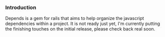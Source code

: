 ### Introduction

Depends is a gem for rails that aims to help organize the javascript dependencies within a project. It is not ready just yet, I'm currently putting the finishing touches on the initial release, please check back real soon.